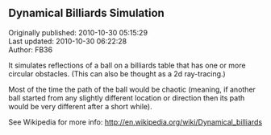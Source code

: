 ## Dynamical Billiards Simulation  
Originally published: 2010-10-30 05:15:29  
Last updated: 2010-10-30 06:22:28  
Author: FB36   
  
It simulates reflections of a ball on a billiards table that has one or more circular obstacles.
(This can also be thought as a 2d ray-tracing.)

Most of the time the path of the ball would be chaotic (meaning, if another ball started from any slightly different location or direction then its path would be very different after a short while). 

See Wikipedia for more info:
http://en.wikipedia.org/wiki/Dynamical_billiards
